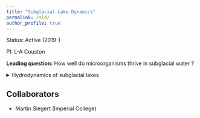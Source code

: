 ```yaml
---
title: "Subglacial Lake Dynamics"
permalink: /sld/
author_profile: true
---
```


Status: Active (2019-)

PI: L-A Couston

**Leading question:** How well do microorganisms thrive in subglacial water ?

<details>
<summary>Hydrodynamics of subglacial lakes</summary>

+ Which Antarctic subglacial lakes (ASL) are at rest ? Which ASL are dynamic ?
+ How intense are fluid motions in dynamic ASL ?

- test 1

</details>


## Collaborators
- Martin Siegert (Imperial College)
